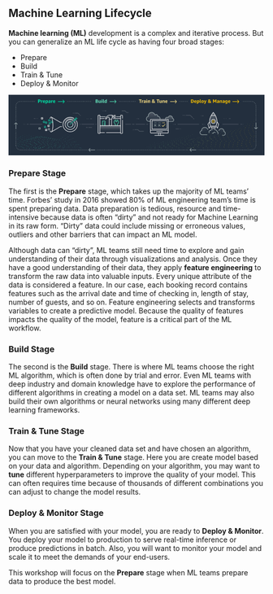 ## Machine Learning Lifecycle

**Machine learning (ML)** development is a complex and iterative process. But you can generalize an ML life cycle as having four broad stages:
* Prepare
* Build
* Train & Tune
* Deploy & Monitor

![lifecycle](.././img/ml-lifecycle.png)

### Prepare Stage
The first is the **Prepare** stage, which takes up the majority of ML teams’ time. Forbes’ study in 2016 showed 80% of ML engineering team’s time is spent preparing data. Data preparation is tedious, resource and time-intensive because data is often “dirty” and not ready for Machine Learning in its raw form. “Dirty” data could include missing or erroneous values, outliers and other barriers that can impact an ML model. 

Although data can “dirty”, ML teams still need time to explore and gain understanding of their data through visualizations and analysis. Once they have a good understanding of their data, they apply **feature engineering** to transform the raw data into valuable inputs. Every unique attribute of the data is considered a feature. In our case, each booking record contains features such as the arrival date and time of checking in, length of stay, number of guests, and so on. Feature engineering selects and transforms variables to create a predictive model. Because the quality of features impacts the quality of the model, feature is a critical part of the ML workflow.

### Build Stage
The second is the **Build** stage. There is where ML teams choose the right ML algorithm, which is often done by trial and error. Even ML teams with deep industry and domain knowledge have to explore the performance of different algorithms in creating a model on a data set. ML teams may also build their own algorithms or neural networks using many different deep learning frameworks. 

### Train & Tune Stage
Now that you have your cleaned data set and have chosen an algorithm, you can move to the **Train & Tune** stage. Here you are create model based on your data and algorithm. Depending on your algorithm, you may want to **tune** different hyperparameters to improve the quality of your model. This can often requires time because of thousands of different combinations you can adjust to change the model results.

### Deploy & Monitor Stage
When you are satisfied with your model, you are ready to **Deploy & Monitor**. You deploy your model to production to serve real-time inference or produce predictions in batch. Also, you will want to monitor your model and scale it to meet the demands of your end-users. 

This workshop will focus on the **Prepare** stage when ML teams prepare data to produce the best model.